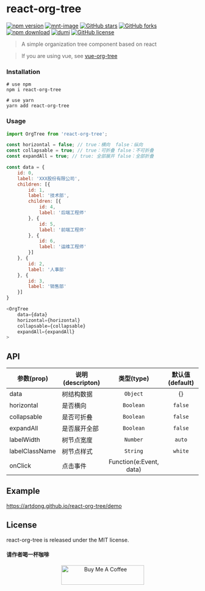 # react-org-tree

[![npm version][npm-image]][npm-url] [![mnt-image](https://img.shields.io/maintenance/yes/2021.svg?style=flat-square)](../../commits/master) [![GitHub stars](https://img.shields.io/github/stars/artdong/react-org-tree.svg?style=flat-square)](https://github.com/artdong/react-org-tree/stargazers) [![GitHub forks](https://img.shields.io/github/forks/artdong/react-org-tree.svg?style=flat-square)](https://github.com/artdong/react-org-tree/network) [![npm download][download-image]][download-url] [![dumi](https://img.shields.io/badge/docs%20by-dumi-blue?style=flat-square)](https://github.com/umijs/dumi) [![GitHub license](https://img.shields.io/badge/license-MIT-blue.svg?style=flat-square)](https://github.com/artdong/react-org-tree/blob/master/LICENSE)

[npm-image]: http://img.shields.io/npm/v/react-org-tree.svg?style=flat-square
[npm-url]: http://npmjs.org/package/react-org-tree
[download-image]: https://img.shields.io/npm/dm/react-org-tree.svg?style=flat-square
[download-url]: https://npmjs.org/package/react-org-tree
[bundlephobia-url]: https://bundlephobia.com/result?p=react-org-tree
[bundlephobia-image]: https://badgen.net/bundlephobia/minzip/react-org-tree

> A simple organization tree component based on react

> If you are using vue, see [vue-org-tree](https://github.com/hukaibaihu/vue-org-tree)

### Installation

```
# use npm
npm i react-org-tree

# use yarn
yarn add react-org-tree
```
### Usage

``` js
import OrgTree from 'react-org-tree';

const horizontal = false; // true：横向  false：纵向
const collapsable = true; // true：可折叠 false：不可折叠 
const expandAll = true; // true: 全部展开 false：全部折叠 

const data = {
    id: 0,
    label: 'XXX股份有限公司',
    children: [{
        id: 1,
        label: '技术部',
        children: [{
            id: 4,
            label: '后端工程师'
        }, {
            id: 5,
            label: '前端工程师'
        }, {
            id: 6,
            label: '运维工程师'
        }]
    }, {
        id: 2,
        label: '人事部'
    }, {
        id: 3,
        label: '销售部'
    }]
}

<OrgTree
    data={data}
    horizontal={horizontal}
    collapsable={collapsable}
    expandAll={expandAll}
>
```

## API

参数(prop)              | 说明(descripton)                              | 类型(type)                   | 默认值(default)  
-----------|-----------------------------------------|:----------------------:|:---------------------------------------------------------:
  data              | 树结构数据                                       | `Object`               | {} 
  horizontal        |  是否横向                       | `Boolean` | `false` 
  collapsable       |  是否可折叠           | `Boolean`              | `false`  
  expandAll    |  是否展开全部                      | `Boolean` | `false` 
  labelWidth |  树节点宽度     | `Number` |     `auto` 
  labelClassName |  树节点样式     | `String`  |     `white`
  onClick             |  点击事件    | Function(e:Event, data) 

## Example

https://artdong.github.io/react-org-tree/demo

## License

react-org-tree is released under the MIT license.

#### 请作者喝一杯咖啡

<p align='center'>
  <a href="https://www.buymeacoffee.com/artd" target="_blank"><img src="https://cdn.buymeacoffee.com/buttons/arial-violet.png" alt="Buy Me A Coffee" style="height: 51px !important;width: 217px !important;" >
  </a>
</p>